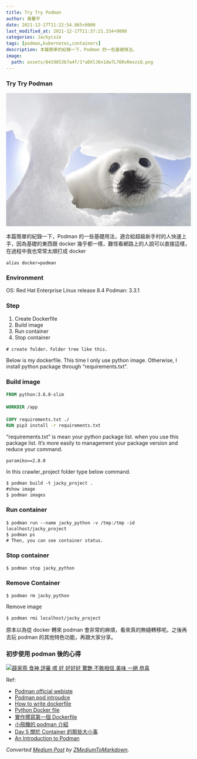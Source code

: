 ```yaml
---
title: Try Try Podman
author: 黃馨平
date: 2021-12-17T11:22:54.865+0000
last_modified_at: 2021-12-17T11:37:21.334+0000
categories: Jackycsie
tags: [podman,kubernetes,containers]
description: 本篇簡單的紀錄一下，Podman 的一些基礎用法。
image:
  path: assets/8419853b7a4f/1*aDXlJ6n1dw7L76RvRmxzsQ.png
---
```


### Try Try Podman


![](assets/8419853b7a4f/1*aDXlJ6n1dw7L76RvRmxzsQ.png)


本篇簡單的紀錄一下，Podman 的一些基礎用法，適合給超級新手村的人快速上手，因為基礎的東西跟 docker 幾乎都一樣，難怪看網路上的人說可以直接這樣，在過程中我也常常太順打成 docker
```
alias docker=podman
```
### Environment

OS: Red Hat Enterprise Linux release 8\.4
Podman: 3\.3\.1
### Step
1. Create Dockerfile
2. Build image
3. Run container
4. Stop container

```
# create folder，folder tree like this.
```

Below is my dockerfile\. This time I only use python image\. Otherwise, I install python package through “requirements\.txt”\.
### **Build image**
```dockerfile
FROM python:3.6.8-slim

WORKDIR /app

COPY requirements.txt ./
RUN pip3 install -r requirements.txt
```

“requirements\.txt” is mean your python package list\. when you use this package list\. It’s more easily to management your package version and reduce your command\.
```text
paramiko==2.8.0
```

In this crawler\_project folder type below command\.
```
$ podman build -t jacky_project .
#show image
$ podman images
```
### Run container
```
$ podman run --name jacky_python -v /tmp:/tmp -id localhost/jacky_project
$ podman ps
# Then, you can see container status.
```
### **Stop container**
```
$ podman stop jacky_python
```
### Remove Container
```
$ podman rm jacky_python
```

Remove image
```
$ podman rmi localhost/jacky_project
```

原本以為從 docker 轉來 podman 會非常的麻煩，看來真的無縫轉移呢。之後再去玩 podman 的其他特色功能，再跟大家分享。
### 初步使用 podman 後的心得


[![薛家燕 食神 評審 嚐 好 好好好 驚艷 不敢相信 美味 一絕 恭喜](https://c.tenor.com/Ke8gWdX4ilIAAAAC/nancy-sit-god-of-cookery.gif "薛家燕 食神 評審 嚐 好 好好好 驚艷 不敢相信 美味 一絕 恭喜")](https://tenor.com/view/nancy-sit-god-of-cookery-judge-delicious-congrats-gif-11497497)


Ref:
- [Podman official webiste](https://podman.io/)
- [Podman pod introudce](https://ithelp.ithome.com.tw/articles/10239822)
- [How to write dockerfile](https://medium.com/%E4%B8%80%E5%80%8B%E5%B0%8F%E5%B0%8F%E5%B7%A5%E7%A8%8B%E5%B8%AB%E7%9A%84%E9%9A%A8%E6%89%8B%E7%AD%86%E8%A8%98/docker-%E5%AD%B8%E7%BF%92%E7%AD%86%E8%A8%98-%E5%9B%9B-%E5%A6%82%E4%BD%95%E6%92%B0%E5%AF%ABdockerfile-2a209b485530)
- [Python Docker file](https://docs.docker.com/language/python/build-images/)
- [實作撰寫第一個 Dockerfile](https://ithelp.ithome.com.tw/articles/10191016?sc=hot)
- [小飛機的 podman 介紹](https://www.google.com/url?sa=t&rct=j&q=&esrc=s&source=web&cd=&cad=rja&uact=8&ved=2ahUKEwjkx6Tql-r0AhXPZt4KHUD6DysQFnoECAcQAQ&url=https%3A%2F%2Fspeakerdeck.com%2Fpichuang%2F20201024-podman-rong-qi-ji-shu-ti-sheng-da-fa&usg=AOvVaw3FLKXgrGp0XQE7j7syea-5)
- [Day 5 關於 Container 的那些大小事](https://ithelp.ithome.com.tw/articles/10193534)
- [An Introduction to Podman](https://www.baeldung.com/ops/podman-intro)



_Converted [Medium Post](https://medium.com/jacky-life/try-try-podman-8419853b7a4f) by [ZMediumToMarkdown](https://github.com/ZhgChgLi/ZMediumToMarkdown)._
